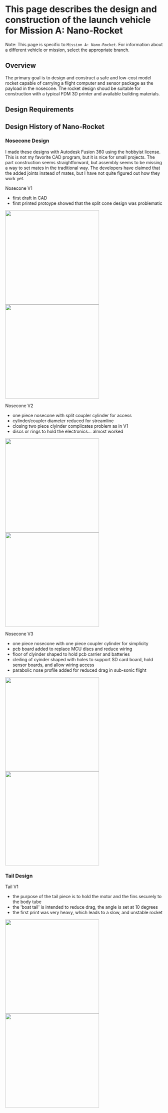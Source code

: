 # This page describes the design and construction of the launch vehicle for Mission A: Nano-Rocket

Note: This page is specific to `Mission A: Nano-Rocket`. For information about a different vehicle or mission, select the appropriate branch.

## Overview 

The primary goal is to design and construct a safe and low-cost model rocket capable of carrying a flight computer and sensor package as the payload in the nosecone. The rocket design shoud be suitable for construction with a typical FDM 3D printer and available building materials. 

## Design Requirements

## Design History of Nano-Rocket

### Nosecone Design

I made these designs with Autodesk Fusion 360 using the hobbyist license. This is not my favorite CAD program, but it is nice for small projects. The part construction seems straightforward, but assembly seems to be missing a way to set mates in the traditional way. The developers have claimed that the added joints instead of mates, but I have not quite figured out how they work yet. 

Nosecone V1 
  - first draft in CAD
  - first printed protoype showed that the split cone design was problematic

<img src="science_nosecone3.PNG" width=300 align=center> <img src="science_nosecone4.PNG" width=300 align=center>

Nosecone V2 
  - one piece nosecone with split coupler cylinder for access
  - cylinder/coupler diameter reduced for streamline  
  - closing two piece clyinder complicates problem as in V1
  - discs or rings to hold the electronics... almost worked

<img src="nosecone_assembly2.PNG" width=300 align=center> <img src="nosecone_assembly1.PNG" width=300 align=center>

Nosecone V3 
  - one piece nosecone with one piece coupler cylinder for simplicity
  - pcb board added to replace MCU discs and reduce wiring
  - floor of clyinder shaped to hold pcb carrier and batteries
  - cleiling of cyinder shaped with holes to support SD card board, hold sensor boards, and allow wiring access
  - parabolic nose profile added for reduced drag in sub-sonic flight

<img src="nosecone_assembly5.PNG" width=300 align=center> <img src="nosecone_assembly4.PNG" width=300 align=center>

### Tail Design

Tail V1 

  - the purpose of the tail piece is to hold the motor and the fins securely to the body tube
  - the 'boat tail' is intended to reduce drag, the angle is set at 10 degrees
  - the first print was very heavy, which leads to a slow, and unstable rocket

<img src="tail_assembly1.PNG" width=300 align=center> <img src="tail_assembly2.PNG" width=300 align=center>

